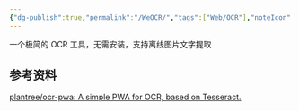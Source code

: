 ```yaml
---
{"dg-publish":true,"permalink":"/WeOCR/","tags":["Web/OCR"],"noteIcon":""}
---
```


一个极简的 OCR 工具，无需安装，支持离线图片文字提取


## 参考资料
[plantree/ocr-pwa: A simple PWA for OCR, based on Tesseract.](https://github.com/plantree/ocr-pwa)